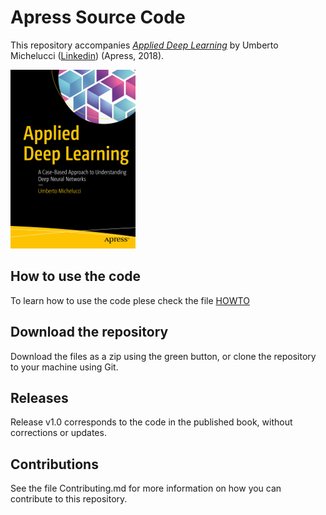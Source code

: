 # Apress Source Code

This repository accompanies [*Applied Deep Learning*](https://www.apress.com/9781484237892) by Umberto Michelucci ([Linkedin](https://www.linkedin.com/in/umbertomichelucci/)) (Apress, 2018).

[comment]: #cover
![Cover image](9781484237892.jpg)

## How to use the code
To learn how to use the code plese check the file [HOWTO](https://github.com/Apress/applied-deep-learning/blob/master/HOWTO.md)

## Download the repository

Download the files as a zip using the green button, or clone the repository to your machine using Git.

## Releases

Release v1.0 corresponds to the code in the published book, without corrections or updates.

## Contributions

See the file Contributing.md for more information on how you can contribute to this repository.
